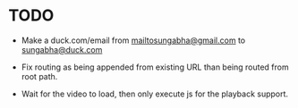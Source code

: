 # TODO

* Make a duck.com/email from mailtosungabha@gmail.com to sungabha@duck.com

* Fix routing as being appended from existing URL than being routed from root path.

* Wait for the video to load, then only execute js for the playback support.
